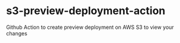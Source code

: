 # s3-preview-deployment-action

Github Action to create preview deployment on AWS S3 to view your changes
